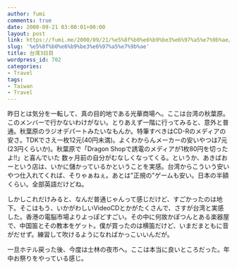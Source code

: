 ```yaml
---
author: fumi
comments: true
date: 2000-09-21 03:00:01+00:00
layout: post
link: https://fumi.me/2000/09/21/%e5%8f%b0%e6%b9%be3%e6%97%a5%e7%9b%ae/
slug: '%e5%8f%b0%e6%b9%be3%e6%97%a5%e7%9b%ae'
title: 台湾3日目
wordpress_id: 702
categories:
- Travel
tags:
- Taiwan
- Travel
---
```


昨日とは気分を一転して、真の目的地である光華商場へ。ここは台湾の秋葉原。このメンバーで行かないわけがない。とりあえず一階に行ってみると、意外と普通。秋葉原のラジオデパートみたいなもんか。特筆すべきはCD-Rのメディアの安さ。TDKでさえ一枚12元(40円未満)。よくわからんメーカーの安いやつは7元(23円くらいか)。秋葉原で「Dragon Shopで誘電のメディアが1枚80円を切ったよ!!」と喜んでいた
数ヶ月前の自分がむなしくなってくる。というか、あきばおーという店は、いかに儲かっているかということを実感。台湾からこういう安いやつ仕入れてくれば、そりゃぁねぇ。あとは"正規の"ゲームも安い。日本の半額くらい。全部英語だけどね。




しかしこれだけみると、なんだ普通じゃんって感じだけど、すごかったのは地下。そこはもう、いかがわしいVideoCDとかがたくさんで、さすが台湾と実感した。香港の電脳市場よりよっぽどすごい。その中に何故かぽつんとある楽器屋で、中国笛とその教本をゲット。僕が買ったのは横笛だけど、いまだまともに音がだせず。練習して吹けるようになればかっこいいんだが。




一旦ホテル戻った後、今度は士林の夜市へ。ここは本当に良いところだった。年中お祭りをやっている感じ。
